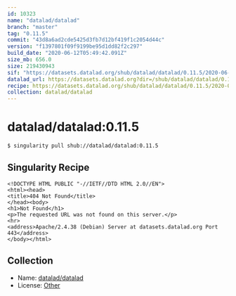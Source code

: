```yaml
---
id: 10323
name: "datalad/datalad"
branch: "master"
tag: "0.11.5"
commit: "43d8a6ad2cde5425d3fb7d12bf419f1c2054d44c"
version: "f1397801f09f9199be95d1dd82f2c297"
build_date: "2020-06-12T05:49:42.091Z"
size_mb: 656.0
size: 219430943
sif: "https://datasets.datalad.org/shub/datalad/datalad/0.11.5/2020-06-12-43d8a6ad-f1397801/f1397801f09f9199be95d1dd82f2c297.sif"
datalad_url: https://datasets.datalad.org?dir=/shub/datalad/datalad/0.11.5/2020-06-12-43d8a6ad-f1397801/
recipe: https://datasets.datalad.org/shub/datalad/datalad/0.11.5/2020-06-12-43d8a6ad-f1397801/Singularity
collection: datalad/datalad
---
```


# datalad/datalad:0.11.5

```bash
$ singularity pull shub://datalad/datalad:0.11.5
```

## Singularity Recipe

```singularity
<!DOCTYPE HTML PUBLIC "-//IETF//DTD HTML 2.0//EN">
<html><head>
<title>404 Not Found</title>
</head><body>
<h1>Not Found</h1>
<p>The requested URL was not found on this server.</p>
<hr>
<address>Apache/2.4.38 (Debian) Server at datasets.datalad.org Port 443</address>
</body></html>
```

## Collection

 - Name: [datalad/datalad](https://github.com/datalad/datalad)
 - License: [Other](None)

